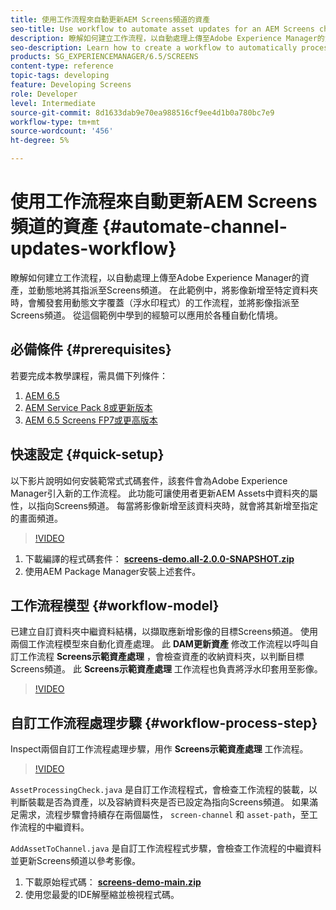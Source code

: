 ```yaml
---
title: 使用工作流程來自動更新AEM Screens頻道的資產
seo-title: Use workflow to automate asset updates for an AEM Screens channel
description: 瞭解如何建立工作流程，以自動處理上傳至Adobe Experience Manager的資產，並動態地將其指派至Screens頻道。 在此範例中，將影像新增至特定資料夾時，會觸發套用動態浮水印並將影像指派至Screens頻道的工作流程。 從這個範例中學到的經驗可以應用於各種自動化情境。
seo-description: Learn how to create a workflow to automatically process assets uploaded to Adobe Experience Manager and dynamically assign them to a Screens channel. In this example when an image is added to a specific folder, a workflow is triggered that applies a dynamic watermark and assigns the image to a Screens channel. Lessons learned from this example can be applied to a wide variety of automation scenarios.
products: SG_EXPERIENCEMANAGER/6.5/SCREENS
content-type: reference
topic-tags: developing
feature: Developing Screens
role: Developer
level: Intermediate
source-git-commit: 8d1633dab9e70ea988516cf9ee4d1b0a780bc7e9
workflow-type: tm+mt
source-wordcount: '456'
ht-degree: 5%

---
```



# 使用工作流程來自動更新AEM Screens頻道的資產 {#automate-channel-updates-workflow}

瞭解如何建立工作流程，以自動處理上傳至Adobe Experience Manager的資產，並動態地將其指派至Screens頻道。 在此範例中，將影像新增至特定資料夾時，會觸發套用動態文字覆蓋（浮水印程式）的工作流程，並將影像指派至Screens頻道。 從這個範例中學到的經驗可以應用於各種自動化情境。

## 必備條件 {#prerequisites}

若要完成本教學課程，需具備下列條件：

1. [AEM 6.5](https://experienceleague.adobe.com/docs/experience-manager-65.html?lang=zh-Hant)
1. [AEM Service Pack 8或更新版本](https://experienceleague.adobe.com/docs/experience-manager-65/release-notes/service-pack/sp-release-notes.html)
1. [AEM 6.5 Screens FP7或更高版本](https://experienceleague.adobe.com/docs/experience-manager-screens/user-guide/release-notes/release-notes-fp-202103.html)

## 快速設定 {#quick-setup}

以下影片說明如何安裝範常式式碼套件，該套件會為Adobe Experience Manager引入新的工作流程。 此功能可讓使用者更新AEM Assets中資料夾的屬性，以指向Screens頻道。 每當將影像新增至該資料夾時，就會將其新增至指定的畫面頻道。

>[!VIDEO](https://video.tv.adobe.com/v/333174/?quality=12&learn=on)

1. 下載編譯的程式碼套件： **[screens-demo.all-2.0.0-SNAPSHOT.zip](./assets/screens-demo.all-2.0.0-SNAPSHOT.zip)**
1. 使用AEM Package Manager安裝上述套件。

## 工作流程模型 {#workflow-model}

已建立自訂資料夾中繼資料結構，以擷取應新增影像的目標Screens頻道。 使用兩個工作流程模型來自動化資產處理。 此 **DAM更新資產** 修改工作流程以呼叫自訂工作流程 **Screens示範資產處理** ，會檢查資產的收納資料夾，以判斷目標Screens頻道。 此 **Screens示範資產處理** 工作流程也負責將浮水印套用至影像。

>[!VIDEO](https://video.tv.adobe.com/v/333175/?quality=12&learn=on)

## 自訂工作流程處理步驟 {#workflow-process-step}

Inspect兩個自訂工作流程處理步驟，用作 **Screens示範資產處理** 工作流程。

>[!VIDEO](https://video.tv.adobe.com/v/333179/?quality=12&learn=on)

`AssetProcessingCheck.java` 是自訂工作流程程式，會檢查工作流程的裝載，以判斷裝載是否為資產，以及容納資料夾是否已設定為指向Screens頻道。 如果滿足需求，流程步驟會持續存在兩個屬性， `screen-channel` 和 `asset-path`，至工作流程的中繼資料。

`AddAssetToChannel.java` 是自訂工作流程程式步驟，會檢查工作流程的中繼資料並更新Screens頻道以參考影像。

1. 下載原始程式碼： **[screens-demo-main.zip](./assets/screens-demo-main.zip)**
1. 使用您最愛的IDE解壓縮並檢視程式碼。
